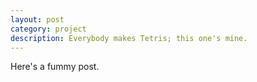 ```yaml
---
layout: post
category: project
description: Everybody makes Tetris; this one's mine.
---
```


Here's a fummy post.